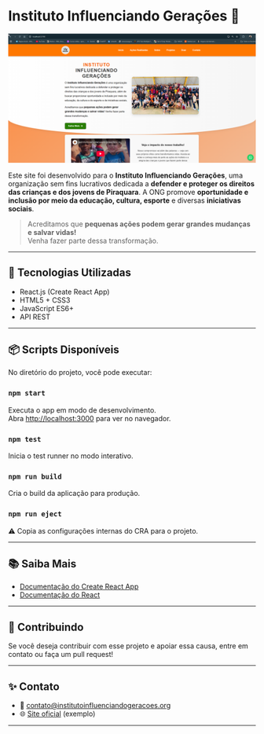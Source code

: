 # Instituto Influenciando Gerações 🌱

![Instituto Influenciando Gerações](./public/modelo.png)

Este site foi desenvolvido para o **Instituto Influenciando Gerações**, uma organização sem fins lucrativos dedicada a **defender e proteger os direitos das crianças e dos jovens de Piraquara**. A ONG promove **oportunidade e inclusão por meio da educação, cultura, esporte** e diversas **iniciativas sociais**.

> Acreditamos que **pequenas ações podem gerar grandes mudanças e salvar vidas!**  
> Venha fazer parte dessa transformação.

---

## 🚀 Tecnologias Utilizadas

- React.js (Create React App)
- HTML5 + CSS3
- JavaScript ES6+
- API REST

---

## 📦 Scripts Disponíveis

No diretório do projeto, você pode executar:

### `npm start`

Executa o app em modo de desenvolvimento.\
Abra [http://localhost:3000](http://localhost:3000) para ver no navegador.

### `npm test`

Inicia o test runner no modo interativo.

### `npm run build`

Cria o build da aplicação para produção.

### `npm run eject`

⚠️ Copia as configurações internas do CRA para o projeto.

---

## 📚 Saiba Mais

- [Documentação do Create React App](https://facebook.github.io/create-react-app/docs/getting-started)
- [Documentação do React](https://reactjs.org/)

---

## 💙 Contribuindo

Se você deseja contribuir com esse projeto e apoiar essa causa, entre em contato ou faça um pull request!

---

## ✨ Contato

- 📧 contato@institutoinfluenciandogeracoes.org
- 🌐 [Site oficial](https://institutoinfluenciandogeracoes.org) (exemplo)

---

